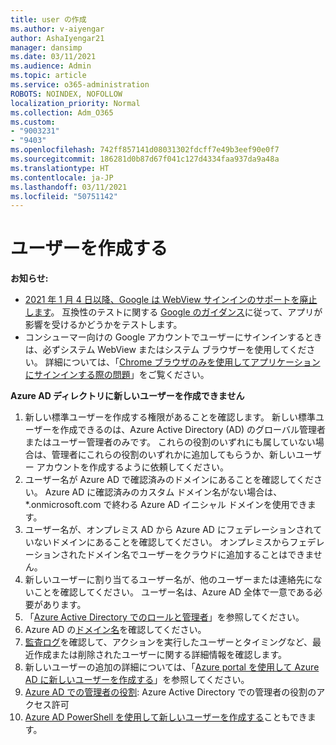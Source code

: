```yaml
---
title: user の作成
ms.author: v-aiyengar
author: AshaIyengar21
manager: dansimp
ms.date: 03/11/2021
ms.audience: Admin
ms.topic: article
ms.service: o365-administration
ROBOTS: NOINDEX, NOFOLLOW
localization_priority: Normal
ms.collection: Adm_O365
ms.custom:
- "9003231"
- "9403"
ms.openlocfilehash: 742ff857141d08031302fdcff7e49b3eef90e0f7
ms.sourcegitcommit: 186281d0b87d67f041c127d4334faa937da9a48a
ms.translationtype: HT
ms.contentlocale: ja-JP
ms.lasthandoff: 03/11/2021
ms.locfileid: "50751142"
---
```

# <a name="create-user"></a>ユーザーを作成する

**お知らせ:**

- [2021 年 1 月 4 日以降、Google は WebView サインインのサポートを廃止します](https://docs.microsoft.com/azure/active-directory/external-identities/google-federation#deprecation-of-webview-sign-in-support)。 互換性のテストに関する [Google のガイダンス](https://go.microsoft.com/fwlink/?linkid=2157323)に従って、アプリが影響を受けるかどうかをテストします。
- コンシューマー向けの Google アカウントでユーザーにサインインするときは、必ずシステム WebView またはシステム ブラウザーを使用してください。 詳細については、「[Chrome ブラウザのみを使用してアプリケーションにサインインする際の問題](https://docs.microsoft.com/office365/troubleshoot/miscellaneous/chrome-behavior-affects-applications)」をご覧ください。

**Azure AD ディレクトリに新しいユーザーを作成できません**

1. 新しい標準ユーザーを作成する権限があることを確認します。 新しい標準ユーザーを作成できるのは、Azure Active Directory (AD) のグローバル管理者またはユーザー管理者のみです。 これらの役割のいずれにも属していない場合は、管理者にこれらの役割のいずれかに追加してもらうか、新しいユーザー アカウントを作成するように依頼してください。
1. ユーザー名が Azure AD で確認済みのドメインにあることを確認してください。 Azure AD に確認済みのカスタム ドメイン名がない場合は、*.onmicrosoft.com で終わる Azure AD イニシャル ドメインを使用できます。
1. ユーザー名が、オンプレミス AD から Azure AD にフェデレーションされていないドメインにあることを確認してください。 オンプレミスからフェデレーションされたドメイン名でユーザーをクラウドに追加することはできません。
1. 新しいユーザーに割り当てるユーザー名が、他のユーザーまたは連絡先にないことを確認してください。 ユーザー名は、Azure AD 全体で一意である必要があります。
1. 「[Azure Active Directory でのロールと管理者](https://portal.azure.com/#blade/Microsoft_AAD_IAM/ActiveDirectoryMenuBlade/RolesAndAdministrators)」を参照してください。
1. Azure AD の[ドメイン名](https://portal.azure.com/#blade/Microsoft_AAD_IAM/ActiveDirectoryMenuBlade/RolesAndAdministrators)を確認してください。
1. [監査ログ](https://portal.azure.com/#blade/Microsoft_AAD_IAM/ActiveDirectoryMenuBlade/RolesAndAdministrators)を確認して、アクションを実行したユーザーとタイミングなど、最近作成または削除されたユーザーに関する詳細情報を確認します。
1. 新しいユーザーの追加の詳細については、「[Azure portal を使用して Azure AD に新しいユーザーを作成する](/azure/active-directory/active-directory-users-create-azure-portal)」を参照してください。
1. [Azure AD での管理者の役割](https://docs.microsoft.com/azure/active-directory/active-directory-assign-admin-roles): Azure Active Directory での管理者の役割のアクセス許可
1. [Azure AD PowerShell を使用して新しいユーザーを作成する](https://docs.microsoft.com/powershell/module/azuread/new-azureaduser?view=azureadps-2.0)こともできます。
